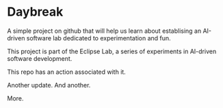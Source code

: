 # Daybreak

A simple project on github that will help us learn about establising an AI-driven software lab dedicated to experimentation and fun.

This project is part of the Eclipse Lab, a series of experiments in AI-driven software development.

This repo has an action associated with it.

Another update. And another.

More.
